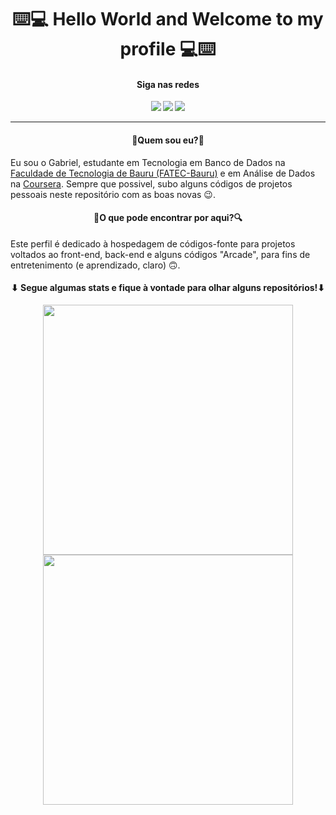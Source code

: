 
<div align=center>
  <h1>⌨️💻 Hello World and Welcome to my profile 💻⌨️ </h1>
</div>

<div align=center>
  <h4>Siga nas redes</h4>
  <sub>
    <a text-decoration="none" href="https://www.linkedin.com/in/galves004/"><img src= "https://img.shields.io/badge/LinkedIn-0077B5?style=for-the-badge&logo=linkedin&logoColor=white"/></a> 
    <a text-decoration="none" href="https://github.com/Alves047/"><img src= "https://img.shields.io/badge/GitHub-100000?style=for-the-badge&logo=github&logoColor=white"/></a> 
    <a text-decoration="none" href="https://www.instagram.com/galves_001/"><img src= "https://img.shields.io/badge/Instagram-E4405F?style=for-the-badge&logo=instagram&logoColor=white"/></a> 
  </sub>
</div>
<hr></hr>
<h4 align='center'> <b> 🤔Quem sou eu?🤔 </b> </h4>
<p> Eu sou o Gabriel, estudante em Tecnologia em Banco de Dados na <a href="http://fatecbauru.edu.br/">Faculdade de Tecnologia de Bauru (FATEC-Bauru)</a> e em Análise de Dados na <a href="https://www.coursera.org/">Coursera</a>. Sempre que possivel, subo alguns códigos de projetos pessoais neste repositório com as boas novas 😉. </p>
<h4 align='center'> <b>🔎O que pode encontrar por aqui?🔍</b> </h4>
<p>Este perfil é dedicado à hospedagem de códigos-fonte para projetos voltados ao front-end, back-end e alguns códigos "Arcade", para fins de entretenimento (e aprendizado, claro) 🙃. </p>
<h4 align='center'> <b> ⬇ Segue algumas stats e fique à vontade para olhar alguns repositórios!⬇</b> </h4>
<div align='center'>
<img width='400px'src='https://github-readme-stats.vercel.app/api?username=Alves047&show_icons=true&theme=dark'></img>
<img width="400px"src='https://github-readme-stats.vercel.app/api/top-langs/?username=Alves047&layout=compact'></img>
</div>



